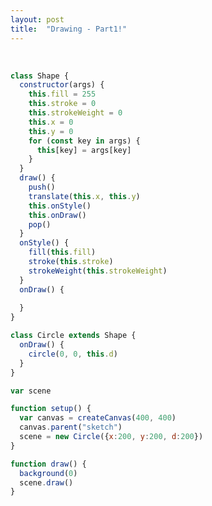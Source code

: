```yaml
---
layout: post
title:  "Drawing - Part1!"
---
```


<div id="sketch"></div>
<script type="text/javascript" src="{{ base.url | prepend: site.url }}/assets/js/p5.js" ></script>
<script type="text/javascript" src="{{ base.url | prepend: site.url }}/assets/js/sketch0001.js" ></script>
<br />

~~~javascript
class Shape {
  constructor(args) {
    this.fill = 255
    this.stroke = 0
    this.strokeWeight = 0
    this.x = 0
    this.y = 0
    for (const key in args) {
      this[key] = args[key]
    }
  }
  draw() {
    push()
    translate(this.x, this.y)
    this.onStyle()
    this.onDraw()
    pop()
  }
  onStyle() {
    fill(this.fill)
    stroke(this.stroke)
    strokeWeight(this.strokeWeight)
  }
  onDraw() {
    
  }
}

class Circle extends Shape {
  onDraw() {
    circle(0, 0, this.d)
  }
}

var scene

function setup() {
  var canvas = createCanvas(400, 400)
  canvas.parent("sketch")
  scene = new Circle({x:200, y:200, d:200})
}

function draw() {
  background(0)
  scene.draw()
}
~~~